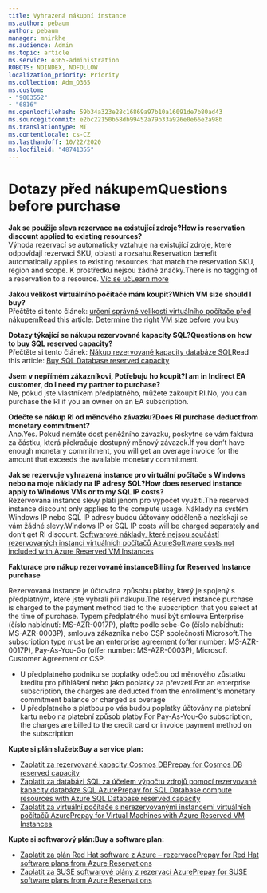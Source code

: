 ```yaml
---
title: Vyhrazená nákupní instance
ms.author: pebaum
author: pebaum
manager: mnirkhe
ms.audience: Admin
ms.topic: article
ms.service: o365-administration
ROBOTS: NOINDEX, NOFOLLOW
localization_priority: Priority
ms.collection: Adm_O365
ms.custom:
- "9003552"
- "6816"
ms.openlocfilehash: 59b34a323e28c16869a97b10a16091de7b80ad43
ms.sourcegitcommit: e2bc22150b58db99452a79b33a926e0e66e2a98b
ms.translationtype: MT
ms.contentlocale: cs-CZ
ms.lasthandoff: 10/22/2020
ms.locfileid: "48741355"
---
```

# <a name="questions-before-purchase"></a><span data-ttu-id="90b01-102">Dotazy před nákupem</span><span class="sxs-lookup"><span data-stu-id="90b01-102">Questions before purchase</span></span>

<span data-ttu-id="90b01-103">**Jak se použije sleva rezervace na existující zdroje?**</span><span class="sxs-lookup"><span data-stu-id="90b01-103">**How is reservation discount applied to existing resources?**</span></span>  
<span data-ttu-id="90b01-104">Výhoda rezervací se automaticky vztahuje na existující zdroje, které odpovídají rezervaci SKU, oblasti a rozsahu.</span><span class="sxs-lookup"><span data-stu-id="90b01-104">Reservation benefit automatically applies to existing resources that match the reservation SKU, region and scope.</span></span> <span data-ttu-id="90b01-105">K prostředku nejsou žádné značky.</span><span class="sxs-lookup"><span data-stu-id="90b01-105">There is no tagging of a reservation to a resource.</span></span> [<span data-ttu-id="90b01-106">Víc se uč</span><span class="sxs-lookup"><span data-stu-id="90b01-106">Learn more</span></span>](https://docs.microsoft.com/azure/cost-management-billing/reservations/save-compute-costs-reservations?WT.mc_id=Portal-Microsoft_Azure_Support#how-reservation-discount-is-applied) 

<span data-ttu-id="90b01-107">**Jakou velikost virtuálního počítače mám koupit?**</span><span class="sxs-lookup"><span data-stu-id="90b01-107">**Which VM size should I buy?**</span></span>  
<span data-ttu-id="90b01-108">Přečtěte si tento článek: [určení správné velikosti virtuálního počítače před nákupem](https://docs.microsoft.com/azure/virtual-machines/windows/prepay-reserved-vm-instances?toc=/azure/billing/TOC.json&WT.mc_id=Portal-Microsoft_Azure_Support#determine-the-right-vm-size-before-you-buy)</span><span class="sxs-lookup"><span data-stu-id="90b01-108">Read this article: [Determine the right VM size before you buy](https://docs.microsoft.com/azure/virtual-machines/windows/prepay-reserved-vm-instances?toc=/azure/billing/TOC.json&WT.mc_id=Portal-Microsoft_Azure_Support#determine-the-right-vm-size-before-you-buy)</span></span>

<span data-ttu-id="90b01-109">**Dotazy týkající se nákupu rezervované kapacity SQL?**</span><span class="sxs-lookup"><span data-stu-id="90b01-109">**Questions on how to buy SQL reserved capacity?**</span></span>  
<span data-ttu-id="90b01-110">Přečtěte si tento článek: [Nákup rezervované kapacity databáze SQL](https://docs.microsoft.com/azure/sql-database/sql-database-reserved-capacity?toc=/azure/billing/TOC.json&WT.mc_id=Portal-Microsoft_Azure_Support#buy-sql-database-reserved-capacity)</span><span class="sxs-lookup"><span data-stu-id="90b01-110">Read this article: [Buy SQL Database reserved capacity](https://docs.microsoft.com/azure/sql-database/sql-database-reserved-capacity?toc=/azure/billing/TOC.json&WT.mc_id=Portal-Microsoft_Azure_Support#buy-sql-database-reserved-capacity)</span></span>

<span data-ttu-id="90b01-111">**Jsem v nepřímém zákazníkovi, Potřebuju ho koupit?**</span><span class="sxs-lookup"><span data-stu-id="90b01-111">**I am in Indirect EA customer, do I need my partner to purchase?**</span></span>  
<span data-ttu-id="90b01-112">Ne, pokud jste vlastníkem předplatného, můžete zakoupit RI.</span><span class="sxs-lookup"><span data-stu-id="90b01-112">No, you can purchase the RI if you an owner on an EA subscription.</span></span>

<span data-ttu-id="90b01-113">**Odečte se nákup RI od měnového závazku?**</span><span class="sxs-lookup"><span data-stu-id="90b01-113">**Does RI purchase deduct from monetary commitment?**</span></span>  
<span data-ttu-id="90b01-114">Ano.</span><span class="sxs-lookup"><span data-stu-id="90b01-114">Yes.</span></span> <span data-ttu-id="90b01-115">Pokud nemáte dost peněžního závazku, poskytne se vám faktura za částku, která překračuje dostupný měnový závazek.</span><span class="sxs-lookup"><span data-stu-id="90b01-115">If you don’t have enough monetary commitment, you will get an overage invoice for the amount that exceeds the available monetary commitment.</span></span>

<span data-ttu-id="90b01-116">**Jak se rezervuje vyhrazená instance pro virtuální počítače s Windows nebo na moje náklady na IP adresy SQL?**</span><span class="sxs-lookup"><span data-stu-id="90b01-116">**How does reserved instance apply to Windows VMs or to my SQL IP costs?**</span></span>  
<span data-ttu-id="90b01-117">Rezervovaná instance slevy platí jenom pro výpočet využití.</span><span class="sxs-lookup"><span data-stu-id="90b01-117">The reserved instance discount only applies to the compute usage.</span></span> <span data-ttu-id="90b01-118">Náklady na systém Windows IP nebo SQL IP adresy budou účtovány odděleně a nezískají se vám žádné slevy.</span><span class="sxs-lookup"><span data-stu-id="90b01-118">Windows IP or SQL IP costs will be charged separately and don’t get RI discount.</span></span> [<span data-ttu-id="90b01-119">Softwarové náklady, které nejsou součástí rezervovaných instancí virtuálních počítačů Azure</span><span class="sxs-lookup"><span data-stu-id="90b01-119">Software costs not included with Azure Reserved VM Instances</span></span>](https://docs.microsoft.com/azure/billing/billing-reserved-instance-windows-software-costs?WT.mc_id=Portal-Microsoft_Azure_Support)  
      
<span data-ttu-id="90b01-120">**Fakturace pro nákup rezervované instance**</span><span class="sxs-lookup"><span data-stu-id="90b01-120">**Billing for Reserved Instance purchase**</span></span>  
      
<span data-ttu-id="90b01-121">Rezervovaná instance je účtována způsobu platby, který je spojený s předplatným, které jste vybrali při nákupu.</span><span class="sxs-lookup"><span data-stu-id="90b01-121">The reserved instance purchase is charged to the payment method tied to the subscription that you select at the time of purchase.</span></span> <span data-ttu-id="90b01-122">Typem předplatného musí být smlouva Enterprise (číslo nabídnutí: MS-AZR-0017P), plaťte podle sebe-Go (číslo nabídnutí: MS-AZR-0003P), smlouva zákazníka nebo CSP společnosti Microsoft.</span><span class="sxs-lookup"><span data-stu-id="90b01-122">The subscription type must be an enterprise agreement (offer number: MS-AZR-0017P), Pay-As-You-Go (offer number: MS-AZR-0003P), Microsoft Customer Agreement or CSP.</span></span>

-   <span data-ttu-id="90b01-123">U předplatného podniku se poplatky odečtou od měnového zůstatku kreditu pro přihlášení nebo jako poplatky za převzetí.</span><span class="sxs-lookup"><span data-stu-id="90b01-123">For an enterprise subscription, the charges are deducted from the enrollment's monetary commitment balance or charged as overage</span></span>
-   <span data-ttu-id="90b01-124">U předplatného s platbou po vás budou poplatky účtovány na platební kartu nebo na platební způsob platby.</span><span class="sxs-lookup"><span data-stu-id="90b01-124">For Pay-As-You-Go subscription, the charges are billed to the credit card or invoice payment method on the subscription</span></span>

<span data-ttu-id="90b01-125">**Kupte si plán služeb:**</span><span class="sxs-lookup"><span data-stu-id="90b01-125">**Buy a service plan:**</span></span>

-   [<span data-ttu-id="90b01-126">Zaplatit za rezervované kapacity Cosmos DB</span><span class="sxs-lookup"><span data-stu-id="90b01-126">Prepay for Cosmos DB reserved capacity</span></span>](https://docs.microsoft.com/azure/cosmos-db/cosmos-db-reserved-capacity?WT.mc_id=Portal-Microsoft_Azure_Support)
-   [<span data-ttu-id="90b01-127">Zaplatit za databázi SQL za účelem výpočtu zdrojů pomocí rezervované kapacity databáze SQL Azure</span><span class="sxs-lookup"><span data-stu-id="90b01-127">Prepay for SQL Database compute resources with Azure SQL Database reserved capacity</span></span>](https://docs.microsoft.com/azure/sql-database/sql-database-reserved-capacity?WT.mc_id=Portal-Microsoft_Azure_Support)
-   [<span data-ttu-id="90b01-128">Zaplatit za virtuální počítače s nerezervovanými instancemi virtuálních počítačů Azure</span><span class="sxs-lookup"><span data-stu-id="90b01-128">Prepay for Virtual Machines with Azure Reserved VM Instances</span></span>](https://docs.microsoft.com/azure/virtual-machines/windows/prepay-reserved-vm-instances?WT.mc_id=Portal-Microsoft_Azure_Support)

<span data-ttu-id="90b01-129">**Kupte si softwarový plán:**</span><span class="sxs-lookup"><span data-stu-id="90b01-129">**Buy a software plan:**</span></span>

-   [<span data-ttu-id="90b01-130">Zaplatit za plán Red Hat software z Azure – rezervace</span><span class="sxs-lookup"><span data-stu-id="90b01-130">Prepay for Red Hat software plans from Azure Reservations</span></span>](https://docs.microsoft.com/azure/virtual-machines/linux/prepay-rhel-software-charges?WT.mc_id=Portal-Microsoft_Azure_Support)
-   [<span data-ttu-id="90b01-131">Zaplatit za SUSE softwarové plány z rezervací Azure</span><span class="sxs-lookup"><span data-stu-id="90b01-131">Prepay for SUSE software plans from Azure Reservations</span></span>](https://docs.microsoft.com/azure/virtual-machines/linux/prepay-suse-software-charges?WT.mc_id=Portal-Microsoft_Azure_Support)